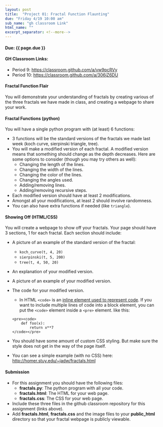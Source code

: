 ```yaml
---
layout: post
title:  "Project 01: Fractal Function Flaunting"
due: "Friday 4/19 10:00 am"
sub_name: "gh classroom Link"
html_name: ""
excerpt_separator: <!--more-->
---
```


#### Due: {{ page.due }}
#### GH Classroom Links:
* Period 9: <https://classroom.github.com/a/vw9pcRVy>
* Period 10: <https://classroom.github.com/a/306jZ6DU>


#### Fractal Function Flair
You will demonstrate your understanding of fractals by creating various of the three fractals we have made in class, and creating a webpage to share your work.

#### Fractal Functions (python)
You will have a single python program with (at least) 6 functions:
- 3 functions will be the standard versions of the fractals we made last week (koch curve, sierpinski triangle, tree).
- You will make a modified version of each fractal. A modified version means that something should change as the depth decreases. Here are some options to consider (though you may try others as well):
  - Changing the length of the lines.
  - Changing the width of the lines.
  - Changing the color of the lines.
  - Changing the angles used.
  - Adding/removing lines.
  - Adding/removing recursive steps.
- Each modified version should have at least 2 modifications.
- Amongst all your modifications, at least 2 should involve randomness.
- You can also have extra functions if needed (like `triangle`).

#### Showing Off (HTML/CSS)
You will create a webpage to show off your fractals. Your page should have 3 sections, 1 for each fractal. Each section should include:
- A picture of an example of the standard version of the fractal:
  -  `koch_curve(t, 4, 20)`
  -  `sierpinski(t, 5, 200)`
  -  `tree(t, 4, 50, 20)`
- An explanation of your modified version.
- A picture of an example of your modified version.
- The code for your modified version.
  - In HTML `<code>` is an [inline element used to represent code](https://developer.mozilla.org/en-US/docs/Web/HTML/Element/code). If you want to include multiple lines of code into a block element, you can put the `<code>` element inside a `<pre>` element. like this:

  ```
  <pre><code>
      def foo(x):
          return x**7
  </code></pre>
  ```

- You should have some amount of custom CSS styling. But make sure the style does not get in the way of the page itself.
- You can see a simple example (with no CSS) here: <http://homer.stuy.edu/~jadw/fractals.html>

#### Submission
- For this assignment you should have the following files:
  - __fractals.py__: The python program with all your code.
  - __fractals.html__: The HTML for your web page.
  - __fractals.css__: The CSS for your web page.
- Include these three files in the github classroom repository for this assignment (links above).
- Add __fractals.html__, __fractals.css__ and the image files to your __public_html__ directory so that your fractal webpage is publicly viewable.
